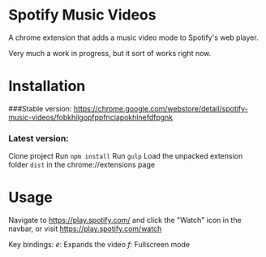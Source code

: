 # Spotify Music Videos
A chrome extension that adds a music video mode to Spotify's web player.

Very much a work in progress, but it sort of works right now.

# Installation
###Stable version:
https://chrome.google.com/webstore/detail/spotify-music-videos/fobkhilgopfppfnciapokhlnefdfpgnk

### Latest version:
Clone project
Run `npm install`
Run `gulp`
Load the unpacked extension folder `dist` in the chrome://extensions page

# Usage
Navigate to https://play.spotify.com/ and click the "Watch" icon in the navbar, or visit https://play.spotify.com/watch

Key bindings:
*e*: Expands the video
*f*: Fullscreen mode